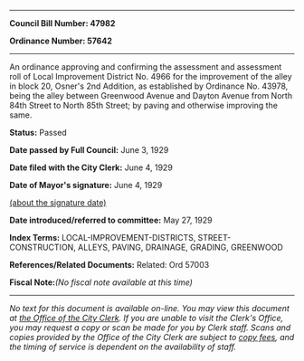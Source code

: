 

********

**Council Bill Number: 47982**
   
**Ordinance Number: 57642**
********

 An ordinance approving and confirming the assessment and assessment roll of Local Improvement District No. 4966 for the improvement of the alley in block 20, Osner's 2nd Addition, as established by Ordinance No. 43978, being the alley between Greenwood Avenue and Dayton Avenue from North 84th Street to North 85th Street; by paving and otherwise improving the same.

**Status:** Passed
   
**Date passed by Full Council:** June 3, 1929
   
**Date filed with the City Clerk:** June 4, 1929
   
**Date of Mayor's signature:** June 4, 1929
   
[(about the signature date)](/~public/approvaldate.htm)
   
   
   
**Date introduced/referred to committee:** May 27, 1929
   
   
**Index Terms:** LOCAL-IMPROVEMENT-DISTRICTS, STREET-CONSTRUCTION, ALLEYS, PAVING, DRAINAGE, GRADING, GREENWOOD

**References/Related Documents:** Related: Ord 57003

**Fiscal Note:**_(No fiscal note available at this time)_
********

_No text for this document is available on-line. You may view this document at [the Office of the City Clerk](http://www.seattle.gov/leg/clerk/contactUs.htm). If you are unable to visit the Clerk's Office, you may request a copy or scan be made for you by Clerk staff. Scans and copies provided by the Office of the City Clerk are subject to [copy fees](http://clerk.seattle.gov/~public/clerkfees.htm), and the timing of service is dependent on the availability of staff._

